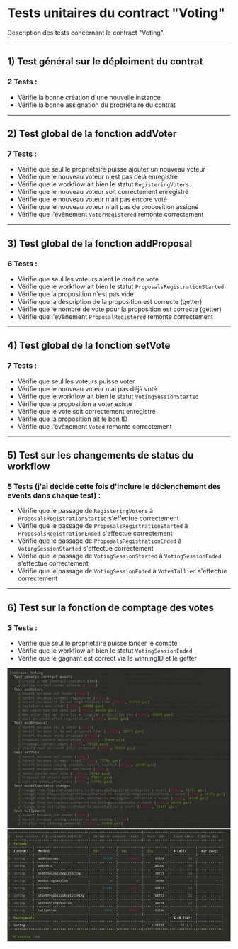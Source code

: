 # Tests unitaires du contract "Voting"

Description des tests concernant le contract "Voting".

---
## 1) Test général sur le déploiment du contrat
### 2 Tests :

- Vérifie la bonne création d'une nouvelle instance
- Vérifie la bonne assignation du propriétaire du contrat

---
## 2) Test global de la fonction addVoter
### 7 Tests :

- Vérifie que seul le propriétaire puisse ajouter un nouveau voteur
- Vérifie que le nouveau voteur n'est pas déjà enregistré
- Vérifie que le workflow ait bien le statut `RegisteringVoters`
- Vérifie que le nouveau voteur soit correctement enregistré
- Vérifie que le nouveau voteur n'ait pas encore voté
- Vérifie que le nouveau voteur n'ait pas de proposition assigné
- Vérifie que l'évènement `VoterRegistered` remonte correctement

---
## 3) Test global de la fonction addProposal
### 6 Tests :

- Vérifie que seul les voteurs aient le droit de vote
- Vérifie que le workflow ait bien le statut `ProposalsRegistrationStarted`
- Vérifie que la proposition n'est pas vide
- Vérifie que la description de la proposition est correcte (getter)
- Vérifie que le nombre de vote pour la proposition est correcte (getter)
- Vérifie que l'évènement `ProposalRegistered` remonte correctement

---
## 4) Test global de la fonction setVote
### 7 Tests :

- Vérifie que seul les voteurs puisse voter
- Vérifie que le nouveau voteur n'ai pas déjà voté
- Vérifie que le workflow ait bien le statut `VotingSessionStarted`
- Vérifie que la proposition a voter existe
- Vérifie que le vote soit correctement enregistré
- Vérifie que la proposition ait le bon ID
- Vérifie que l'évènement `Voted` remonte correctement

---
## 5) Test sur les changements de status du workflow
### 5 Tests (j'ai décidé cette fois d'inclure le déclenchement des events dans chaque test) :

- Vérifie que le passage de `RegisteringVoters` à `ProposalsRegistrationStarted` s'effectue correctement
- Vérifie que le passage de `ProposalsRegistrationStarted` à `ProposalsRegistrationEnded` s'effectue correctement
- Vérifie que le passage de `ProposalsRegistrationEnded` à `VotingSessionStarted` s'effectue correctement
- Vérifie que le passage de `VotingSessionStarted` à `VotingSessionEnded` s'effectue correctement
- Vérifie que le passage de `VotingSessionEnded` à `VotesTallied` s'effectue correctement

---
## 6) Test sur la fonction de comptage des votes
### 3 Tests :

- Vérifie que seul le propriétaire puisse lancer le compte
- Vérifie que le workflow ait bien le statut `VotingSessionEnded`
- Vérifie que le gagnant est correct via le winningID et le getter

![alt text](https://github.com/clearfeebaby/votingTest/blob/main/tests.JPG?raw=true)
![alt text](https://github.com/clearfeebaby/votingTest/blob/main/tests2.jpg?raw=true)
